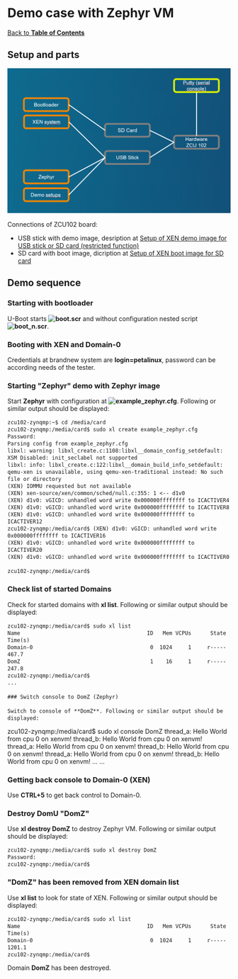 # Demo case with Zephyr VM

[Back to **Table of Contents**](contents.md)

## Setup and parts

<img src="images/Demo-Zephyr.png" alt="drawing" width="800"/>

Connections of ZCU102 board:

- USB stick with demo image, desription at [Setup of XEN demo image for USB stick or SD card (restricted function)](cr-demo-image.md)
- SD card with boot image, dicription at [Setup of XEN boot image for SD card](cr-boot-image.md)

## Demo sequence

### Starting with bootloader

U-Boot starts **![boot.scr](./configs/boot.source)** and without configuration nested script **![boot_n.scr](./configs/boot_n.source)**.

### Booting with XEN and Domain-0

Credentials at brandnew system are **login=petalinux**, password can be according needs of the tester.

### Starting "Zephyr" demo with Zephyr image

Start **Zephyr** with configuration at **![example_zephyr.cfg](./configs/example_zephyr.cfg)**. Following or similar output should be displayed:

```
zcu102-zynqmp:~$ cd /media/card
zcu102-zynqmp:/media/card$ sudo xl create example_zephyr.cfg
Password:
Parsing config from example_zephyr.cfg
libxl: warning: libxl_create.c:1108:libxl__domain_config_setdefault: XSM Disabled: init_seclabel not supported
libxl: info: libxl_create.c:122:libxl__domain_build_info_setdefault: qemu-xen is unavailable, using qemu-xen-traditional instead: No such file or directory
(XEN) IOMMU requested but not available
(XEN) xen-source/xen/common/sched/null.c:355: 1 <-- d1v0
(XEN) d1v0: vGICD: unhandled word write 0x000000ffffffff to ICACTIVER4
(XEN) d1v0: vGICD: unhandled word write 0x000000ffffffff to ICACTIVER8
(XEN) d1v0: vGICD: unhandled word write 0x000000ffffffff to ICACTIVER12
zcu102-zynqmp:/media/card$ (XEN) d1v0: vGICD: unhandled word write 0x000000ffffffff to ICACTIVER16
(XEN) d1v0: vGICD: unhandled word write 0x000000ffffffff to ICACTIVER20
(XEN) d1v0: vGICD: unhandled word write 0x000000ffffffff to ICACTIVER0

zcu102-zynqmp:/media/card$
```

### Check list of started Domains

Check for started domains with **xl list**. Following or similar output should be displayed:
```
zcu102-zynqmp:/media/card$ sudo xl list
Name                                        ID   Mem VCPUs      State   Time(s)
Domain-0                                     0  1024     1     r-----     467.7
DomZ                                         1    16     1     r-----     247.8
zcu102-zynqmp:/media/card$
...

### Switch console to DomZ (Zephyr)

Switch to console of **DomZ**. Following or similar output should be displayed:
```
zcu102-zynqmp:/media/card$ sudo xl console DomZ
thread_a: Hello World from cpu 0 on xenvm!
thread_b: Hello World from cpu 0 on xenvm!
thread_a: Hello World from cpu 0 on xenvm!
thread_b: Hello World from cpu 0 on xenvm!
thread_a: Hello World from cpu 0 on xenvm!
thread_b: Hello World from cpu 0 on xenvm!
...
...

### Getting back console to Domain-0 (XEN)

Use **CTRL+5** to get back control to Domain-0.

### Destroy DomU "DomZ" 
Use **xl destroy DomZ** to destroy Zephyr VM. Following or similar output should be displayed:

```
zcu102-zynqmp:/media/card$ sudo xl destroy DomZ
Password:
zcu102-zynqmp:/media/card$
```

### "DomZ" has been removed from XEN domain list

Use **xl list** to look for state of XEN. Following or similar output should be displayed:
```
zcu102-zynqmp:/media/card$ sudo xl list
Name                                        ID   Mem VCPUs      State   Time(s)
Domain-0                                     0  1024     1     r-----    1201.1
zcu102-zynqmp:/media/card$
```

Domain **DomZ** has been destroyed.
